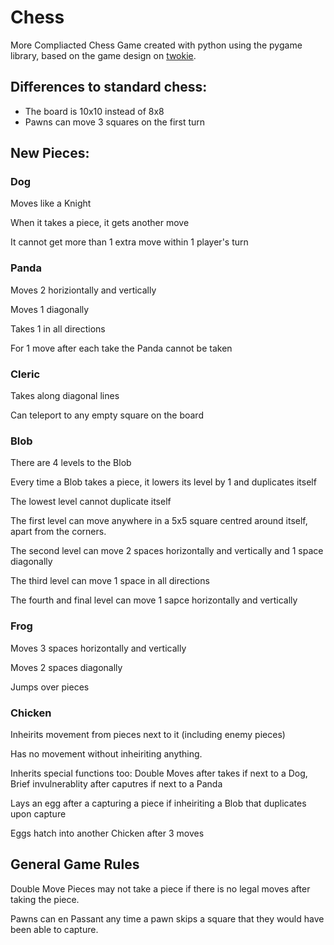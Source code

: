 # Chess
More Compliacted Chess Game created with python using the pygame library, based on the game design on [twokie](http://twokie.com/chess).


## Differences to standard chess:
- The board is 10x10 instead of 8x8
- Pawns can move 3 squares on the first turn


## New Pieces:
### Dog
Moves like a Knight

When it takes a piece, it gets another move

It cannot get more than 1 extra move within 1 player's turn

### Panda
Moves 2 horiziontally and vertically

Moves 1 diagonally

Takes 1 in all directions

For 1 move after each take the Panda cannot be taken

### Cleric
Takes along diagonal lines

Can teleport to any empty square on the board
### Blob
There are 4 levels to the Blob

Every time a Blob takes a piece, it lowers its level by 1 and duplicates itself

The lowest level cannot duplicate itself

The first level can move anywhere in a 5x5 square centred around itself, apart from the corners.

The second level can move 2 spaces horizontally and vertically and 1 space diagonally

The third level can move 1 space in all directions

The fourth and final level can move 1 sapce horizontally and vertically

### Frog
Moves 3 spaces horizontally and vertically

Moves 2 spaces diagonally

Jumps over pieces

### Chicken
Inheirits movement from pieces next to it (including enemy pieces)

Has no movement without inheiriting anything.

Inherits special functions too: Double Moves after takes if next to a Dog, Brief invulnerablity after caputres if next to a Panda

Lays an egg after a capturing a piece if inheiriting a Blob that duplicates upon capture

Eggs hatch into another Chicken after 3 moves

## General Game Rules
Double Move Pieces may not take a piece if there is no legal moves after taking the piece.

Pawns can en Passant any time a pawn skips a square that they would have been able to capture.
